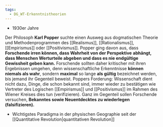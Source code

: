 ```yaml
---
tags:
  - DG_WT-Erkenntnistheorien
---
```


- 1930er Jahre

Der Philosoph **Karl Popper** suchte einen Ausweg aus dogmatischen Theorie und Methodenprogrammen des [[Realismus]], [[Rationalismus]], [[Empirismus]] oder [[Positivismus]]. Popper ging davon aus, dass **Forschende irren können, dass Wahrheit von der Perspektive** **abhängt, dass Menschen Werturteile abgeben und dass es nie endgültige Gewissheit geben kann.** Forschende sollten daher kritischer mit ihren Ergebnissen umgehen, denn wissenschaftliche Erkenntnisse **können niemals als wahr**, sondern **maximal** so lange **als gültig** bezeichnet werden, bis jemand ihr Gegenteil beweist. Poppers Forderung: Wissenschaft dient nicht dazu, Dinge, die schon bekannt sind, immer wieder zu bestätigen wie Vertreter des Logischen [[Empirismus]] und [[Positivismus]] im Rahmen des Wiener Kreises dies tun (verifizieren). Ganz im Gegenteil sollen Forschende versuchen, **Bekanntes sowie Neuentdecktes zu wiederlegen (falsifizieren).**
- Wichtigstes Paradigma in der physischen Geographie seit der [[Quantitative Revolution|quantitativen Revolution]]